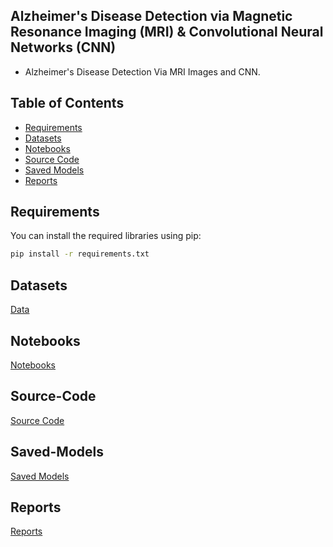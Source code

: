 ## Alzheimer's Disease Detection via Magnetic Resonance Imaging (MRI) & Convolutional Neural Networks (CNN)
- Alzheimer's Disease Detection Via MRI Images and CNN.

## Table of Contents

- [Requirements](#requirements)
- [Datasets](#datasets)
- [Notebooks](#Notebooks)
- [Source Code](#Source-Code)
- [Saved Models](#Saved-Models)
- [Reports](#Reports)

## Requirements

You can install the required libraries using pip:

```bash
pip install -r requirements.txt
```
## Datasets
[Data](https://github.com/Asma-Nasr/Alzheimer-s-Disease-Detection-MRI-images-CNN/tree/main/Data)

## Notebooks
[Notebooks](https://github.com/Asma-Nasr/Alzheimer-s-Disease-Detection-MRI-images-CNN/tree/main/Notebooks)

## Source-Code
[Source Code](https://github.com/Asma-Nasr/Alzheimer-s-Disease-Detection-MRI-images-CNN/tree/main/src)

## Saved-Models
[Saved Models](https://github.com/Asma-Nasr/Alzheimer-s-Disease-Detection-MRI-images-CNN/tree/main/Models)

## Reports
[Reports](https://github.com/Asma-Nasr/Alzheimer-s-Disease-Detection-MRI-images-CNN/tree/main/Reports)
